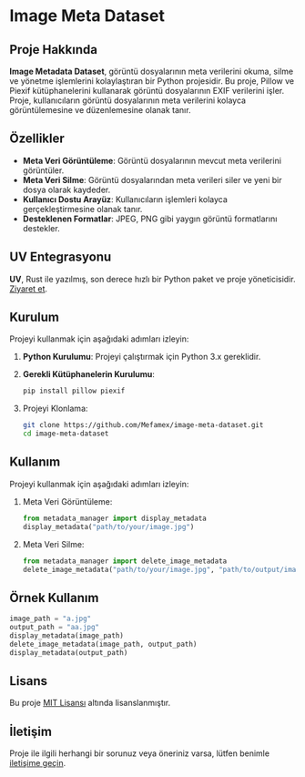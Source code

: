 # Image Meta Dataset

## Proje Hakkında
 
**Image Metadata Dataset**, görüntü dosyalarının meta verilerini okuma, silme ve yönetme işlemlerini kolaylaştıran bir Python projesidir. Bu proje, Pillow ve Piexif kütüphanelerini kullanarak görüntü dosyalarının EXIF verilerini işler. Proje, kullanıcıların görüntü dosyalarının meta verilerini kolayca görüntülemesine ve düzenlemesine olanak tanır.

## Özellikler

- **Meta Veri Görüntüleme**: Görüntü dosyalarının mevcut meta verilerini görüntüler.
- **Meta Veri Silme**: Görüntü dosyalarından meta verileri siler ve yeni bir dosya olarak kaydeder.
- **Kullanıcı Dostu Arayüz**: Kullanıcıların işlemleri kolayca gerçekleştirmesine olanak tanır.
- **Desteklenen Formatlar**: JPEG, PNG gibi yaygın görüntü formatlarını destekler.

## UV Entegrasyonu

**UV**, Rust ile yazılmış, son derece hızlı bir Python paket ve proje yöneticisidir. [Ziyaret et](https://docs.astral.sh/uv/).

## Kurulum

Projeyi kullanmak için aşağıdaki adımları izleyin:

1. **Python Kurulumu**: Projeyi çalıştırmak için Python 3.x gereklidir.

2. **Gerekli Kütüphanelerin Kurulumu**:
   ```bash
   pip install pillow piexif
   ```

3. Projeyi Klonlama:
    ```bash
    git clone https://github.com/Mefamex/image-meta-dataset.git
    cd image-meta-dataset
    ```

## Kullanım

Projeyi kullanmak için aşağıdaki adımları izleyin:

1. Meta Veri Görüntüleme:
    ```python
    from metadata_manager import display_metadata
    display_metadata("path/to/your/image.jpg")
    ```

2. Meta Veri Silme:
    ```python
    from metadata_manager import delete_image_metadata
    delete_image_metadata("path/to/your/image.jpg", "path/to/output/image.jpg")
    ```

## Örnek Kullanım
```python
image_path = "a.jpg"
output_path = "aa.jpg"
display_metadata(image_path)
delete_image_metadata(image_path, output_path)
display_metadata(output_path)
```

## Lisans

Bu proje [MIT Lisansı](LICENSE) altında lisanslanmıştır.

## İletişim

Proje ile ilgili herhangi bir sorunuz veya öneriniz varsa, lütfen benimle [iletişime geçin](https://mefamex.com/contact/).
